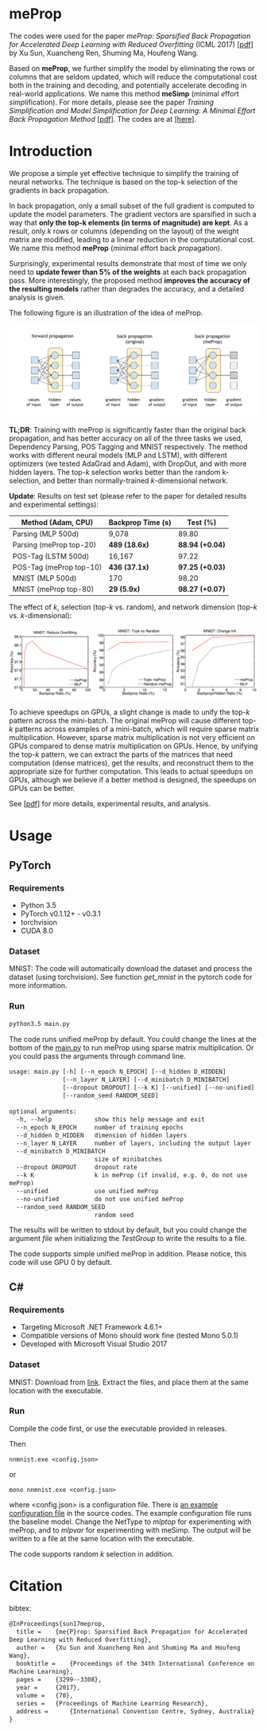 # meProp 

The codes were used for the paper _meProp: Sparsified Back Propagation for Accelerated Deep Learning with Reduced Overfitting_ (ICML 2017) [[pdf]](http://proceedings.mlr.press/v70/sun17c/sun17c.pdf) by Xu Sun, Xuancheng Ren, Shuming Ma, Houfeng Wang. 

Based on **meProp**, we further simplify the model by eliminating the rows or columns that are seldom updated, which will reduce the computational cost both in the training and decoding, and potentially accelerate decoding in real-world applications. We name this method **meSimp** (*m*inimal *e*ffort *simp*lification). For more details, please see the paper _Training Simplification and Model Simplification for Deep Learning: A Minimal Effort Back Propagation Method_ [[pdf]](https://arxiv.org/pdf/1711.06528). The codes are at [[here]](https://github.com/lancopku/meSimp).

# Introduction

We propose a simple yet effective technique to simplify the training of neural networks. The technique is based on the top-k selection of the gradients in back propagation.

In back propagation, only a small subset of the full gradient is computed to update the model parameters. The gradient vectors are sparsified in such a way that **only the top-k elements (in terms of magnitude) are kept**. As a result, only *k* rows or columns (depending on the layout) of the weight matrix are modified, leading to a linear reduction in the computational cost. We name this method **meProp** (*m*inimal *e*ffort back *prop*agation).

Surprisingly, experimental results demonstrate that most of time we only need to **update fewer than 5% of the weights** at each back propagation pass. More interestingly, the proposed method **improves the accuracy of the resulting models** rather than degrades the accuracy, and a detailed analysis is given. 

The following figure is an illustration of the idea of meProp.

![An illustration of the idea of meProp.](./docs/meprop.svg)

**TL;DR**: Training with meProp is significantly faster than the original back propagation, and has better accuracy on all of the three tasks we used, Dependency Parsing, POS Tagging and MNIST respectively. The method works with different neural models (MLP and LSTM), with different optimizers (we tested AdaGrad and Adam), with DropOut, and with more hidden layers. The top-*k* selection works better than the random k-selection, and better than normally-trained *k*-dimensional network.

**Update**: Results on test set (please refer to the paper for detailed results and experimental settings):

| Method (Adam, CPU)      | Backprop Time (s) | Test (%)          |
| ----------------------- | ----------------- | ----------------- |
| Parsing (MLP 500d)      | 9,078             | 89.80             |
| Parsing (meProp top-20) | **489 (18.6x)**   | **88.94 (+0.04)** |
| POS-Tag (LSTM 500d)     | 16,167            | 97.22             |
| POS-Tag (meProp top-10) | **436 (37.1x)**   | **97.25 (+0.03)** |
| MNIST (MLP 500d)        | 170               | 98.20             |
| MNIST (meProp top-80)   | **29 (5.9x)**     | **98.27 (+0.07)** |

The effect of *k*, selection (top-*k* vs. random), and network dimension (top-*k* vs. *k*-dimensional):

![Effect of k](./docs/effect-k.PNG)

To achieve speedups on GPUs, a slight change is made to unify the top-_k_ pattern across the mini-batch. The original meProp will cause different top-_k_ patterns across examples of a mini-batch, which will require sparse matrix multiplication. However, sparse matrix multiplication is not very efficient on GPUs compared to dense matrix multiplication on GPUs. Hence, by unifying the top-_k_ pattern, we can extract the parts of the matrices that need computation (dense matrices), get the results, and reconstruct them to the appropriate size for further computation. This leads to actual speedups on GPUs, although we believe if a better method is designed, the speedups on GPUs can be better.

See [[pdf]](https://arxiv.org/abs/1706.06197) for more details, experimental results, and analysis.



# Usage

## PyTorch

### Requirements

* Python 3.5
* PyTorch v0.1.12+ - v0.3.1
* torchvision
* CUDA 8.0

### Dataset

MNIST: The code will automatically download the dataset and process the dataset (using torchvision). See function _get_mnist_ in the pytorch code for more information.

### Run

```bash
python3.5 main.py
```

The code runs unified meProp by default. You could change the lines at the bottom of the [main.py](./src/pytorch/main.py) to run meProp using sparse matrix multiplication. Or you could pass the arguments through command line.

```
usage: main.py [-h] [--n_epoch N_EPOCH] [--d_hidden D_HIDDEN]
               [--n_layer N_LAYER] [--d_minibatch D_MINIBATCH]
               [--dropout DROPOUT] [--k K] [--unified] [--no-unified]
               [--random_seed RANDOM_SEED]

optional arguments:
  -h, --help            show this help message and exit
  --n_epoch N_EPOCH     number of training epochs
  --d_hidden D_HIDDEN   dimension of hidden layers
  --n_layer N_LAYER     number of layers, including the output layer
  --d_minibatch D_MINIBATCH
                        size of minibatches
  --dropout DROPOUT     dropout rate
  --k K                 k in meProp (if invalid, e.g. 0, do not use meProp)
  --unified             use unified meProp
  --no-unified          do not use unified meProp
  --random_seed RANDOM_SEED
                        random seed
```
The results will be written to stdout by default, but you could change the argument _file_ when initializing the _TestGroup_ to write the results to a file. 

The code supports simple unified meProp in addition. Please notice, this code will use GPU 0 by default.


## C#

### Requirements

* Targeting Microsoft .NET Framework 4.6.1+
* Compatible versions of Mono should work fine (tested Mono 5.0.1)
* Developed with Microsoft Visual Studio 2017

### Dataset

MNIST: Download from [link](http://yann.lecun.com/exdb/mnist/). Extract the files, and place them at the same location with the executable.

### Run

Compile the code first, or use the executable provided in releases.

Then
```
nnmnist.exe <config.json>
```
or
```
mono nnmnist.exe <config.json>
```
where <config.json> is a configuration file. There is [an example configuration file](./src/csharp/nnmnist/default.json) in the source codes. The example configuration file runs the baseline model. Change the NetType to _mlptop_ for experimenting with meProp, and to _mlpvar_ for experimenting with meSimp. The output will be written to a file at the same location with the executable. 

The code supports random _k_ selection in addition.

# Citation

bibtex:
```
@InProceedings{sun17meprop,
  title = 	 {me{P}rop: Sparsified Back Propagation for Accelerated Deep Learning with Reduced Overfitting},
  author = 	 {Xu Sun and Xuancheng Ren and Shuming Ma and Houfeng Wang},
  booktitle = 	 {Proceedings of the 34th International Conference on Machine Learning},
  pages = 	 {3299--3308},
  year = 	 {2017},
  volume = 	 {70},
  series = 	 {Proceedings of Machine Learning Research},
  address = 	 {International Convention Centre, Sydney, Australia}
}
```
